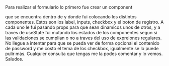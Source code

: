 Para realizar el formulario lo primero fue crear un component <Form/> que se encuentra dentro de <App/> y donde fui colocando los distintos componentes. Estos son los label, inputs, checkbox y el boton de registro. A cada uno le fui pasando props para que sean dinamicos unos de otros, y a traves de useState fui mutando los estados de los componentes segun si las validaciones se cumplian o no a traves del uso de expreiones regulares. No llegue a intentar para que se pueda ver de forma opcional el contenido de password y me costo el tema de los checkbox, igualmente se lo puede pulir más.  Cualquier consulta que tengas me la podes comentar y lo vemos. Saludos.  
